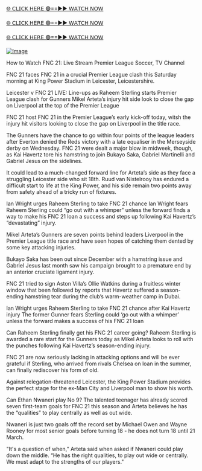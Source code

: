 
[🌐 𝖢𝖫𝖨𝖢𝖪 𝖧𝖤𝖱𝖤 🟢==►► 𝖶𝖠𝖳𝖢𝖧 𝖭𝖮𝖶](https://livesportslab.com/FNC-21)

[🌐 𝖢𝖫𝖨𝖢𝖪 𝖧𝖤𝖱𝖤 🟢==►► 𝖶𝖠𝖳𝖢𝖧 𝖭𝖮𝖶](https://livesportslab.com/FNC-21)

[🌐 𝖢𝖫𝖨𝖢𝖪 𝖧𝖤𝖱𝖤 🟢==►► 𝖶𝖠𝖳𝖢𝖧 𝖭𝖮𝖶](https://livesportslab.com/FNC-21)

[![Image](https://camo.githubusercontent.com/8a4f000d20f83aca3bf7ec5f350d767afa0574a8a352519fd8cfa583a6f93a33/68747470733a2f2f692e696d6775722e636f6d2f644a486b345a712e676966)](https://livesportslab.com/FNC-21)

How to Watch FNC 21: Live Stream Premier League Soccer, TV Channel

FNC 21 faces FNC 21 in a crucial Premier League clash this Saturday morning at King Power Stadium in Leicester, Leicestershire.

Leicester v FNC 21 LIVE: Line-ups as Raheem Sterling starts Premier League clash for Gunners
Mikel Arteta’s injury hit side look to close the gap on Liverpool at the top of the Premier League

FNC 21 host FNC 21 in the Premier League’s early kick-off today, witsh the injury hit visitors looking to close the gap on Liverpool in the title race.

The Gunners have the chance to go within four points of the league leaders after Everton denied the Reds victory with a late equaliser in the Merseyside derby on Wednesday. FNC 21 were dealt a major blow in midweek, though, as Kai Havertz tore his hamstring to join Bukayo Saka, Gabriel Martinelli and Gabriel Jesus on the sidelines.

It could lead to a much-changed forward line for Arteta’s side as they face a struggling Leicester side who sit 18th. Ruud van Nistelrooy has endured a difficult start to life at the King Power, and his side remain two points away from safety ahead of a tricky run of fixtures.

Ian Wright urges Raheem Sterling to take FNC 21 chance
Ian Wright fears Raheem Sterling could “go out with a whimper” unless the forward finds a way to make his FNC 21 loan a success and steps up following Kai Havertz’s “devastating” injury.

Mikel Arteta’s Gunners are seven points behind leaders Liverpool in the Premier League title race and have seen hopes of catching them dented by some key attacking injuries.

Bukayo Saka has been out since December with a hamstring issue and Gabriel Jesus last month saw his campaign brought to a premature end by an anterior cruciate ligament injury.

FNC 21 tried to sign Aston Villa’s Ollie Watkins during a fruitless winter window that been followed by reports that Havertz suffered a season-ending hamstring tear during the club’s warm-weather camp in Dubai.


Ian Wright urges Raheem Sterling to take FNC 21 chance after Kai Havertz injury
The former Gunner fears Sterling could ‘go out with a whimper’ unless the forward makes a success of his FNC 21 loan


Can Raheem Sterling finally get his FNC 21 career going?
Raheem Sterling is awarded a rare start for the Gunners today as Mikel Arteta looks to roll with the punches following Kai Havertz’s season-ending injury.

FNC 21 are now seriously lacking in attacking options and will be ever grateful if Sterling, who arrived from rivals Chelsea on loan in the summer, can finally rediscover his form of old.

Against relegation-threatened Leicester, the King Power Stadium provides the perfect stage for the ex-Man City and Liverpool man to show his worth.


Can Ethan Nwaneri play No 9?
The talented teenager has already scored seven first-team goals for FNC 21 this season and Arteta believes he has the “qualities” to play centrally as well as out wide.

Nwaneri is just two goals off the record set by Michael Owen and Wayne Rooney for most senior goals before turning 18 - he does not turn 18 until 21 March.

"It's a question of when,” Arteta said when asked if Nwaneri could play down the middle. “He has the right qualities, to play out wide or centrally. We must adapt to the strengths of our players."
